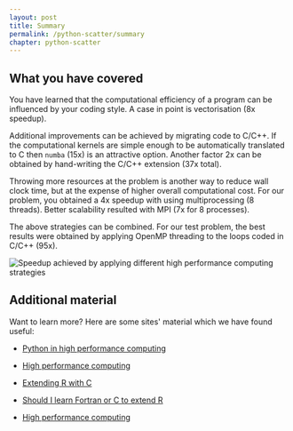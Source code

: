 ```yaml
---
layout: post
title: Summary
permalink: /python-scatter/summary
chapter: python-scatter
---
```


## What you have covered

You have learned that the computational efficiency of a program can be influenced by your coding style. A case in point is vectorisation (8x speedup). 

Additional improvements can be achieved by migrating code to C/C++. If the computational kernels are simple enough to be automatically translated to C then `numba` (15x) is an attractive option. Another factor 2x can be obtained by hand-writing the C/C++ extension (37x total).

Throwing more resources at the problem is another way to reduce wall clock time, but at the expense of higher overall computational cost. For our problem, you obtained a 4x speedup with using multiprocessing (8 threads). Better scalability resulted with MPI (7x for 8 processes). 

The above strategies can be combined. For our test problem, the best results were obtained by applying OpenMP threading to the loops coded in C/C++ (95x). 

![Speedup achieved by applying different high performance computing strategies](https://github.com/pletzer/perf-training/raw/summary/_lessons/python-scatter/images/speedup.png)


## Additional material

Want to learn more? Here are some sites' material which we have found useful:

 * [Python in high performance computing](https://events.prace-ri.eu/event/669/material/slides/0.pdf)

 * [High performance computing](https://cran.r-project.org/web/views/HighPerformanceComputing.html)

 * [Extending R with C](https://www.rstudio.com/resources/videos/extending-r-with-c-a-brief-introduction-to-rcpp/)

 * [Should I learn Fortran or C to extend R](https://stackoverflow.com/questions/3148763/should-i-learn-fortran-or-c-to-extend-r)

 * [High performance computing](http://blog.revolutionanalytics.com/high-performance-computing/)
